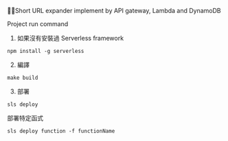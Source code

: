 Short URL expander implement by API gateway, Lambda and DynamoDB

Project run command

1. 如果沒有安裝過 Serverless framework
```
npm install -g serverless
```
2. 編譯
```
make build
```
3. 部署
```
sls deploy
```
部署特定函式
```
sls deploy function -f functionName
```